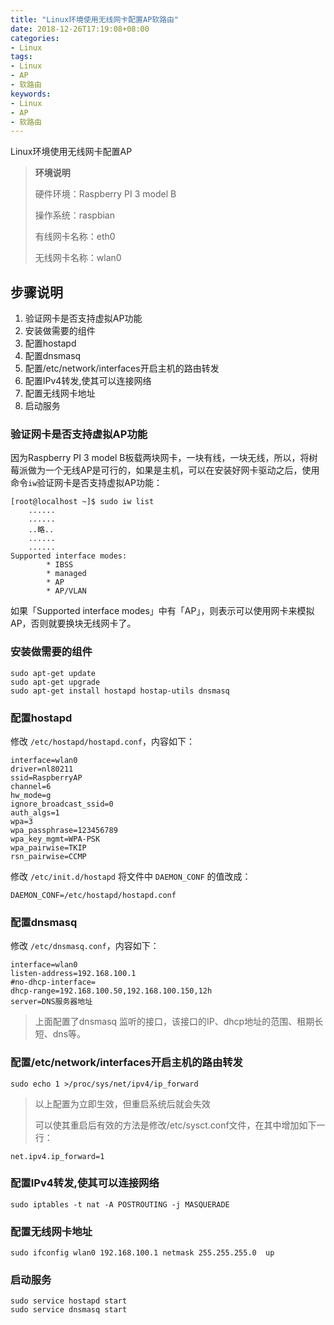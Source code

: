 ```yaml
---
title: "Linux环境使用无线网卡配置AP软路由"
date: 2018-12-26T17:19:08+08:00
categories:
- Linux
tags:
- Linux
- AP
- 软路由
keywords:
- Linux
- AP
- 软路由
---
```


Linux环境使用无线网卡配置AP

<!--more-->


> **环境说明**
>
> 硬件环境：Raspberry PI 3 model B
>
> 操作系统：raspbian
> 
> 有线网卡名称：eth0
> 
> 无线网卡名称：wlan0



## 步骤说明

1. 验证网卡是否支持虚拟AP功能
2. 安装做需要的组件
3. 配置hostapd
4. 配置dnsmasq
5. 配置/etc/network/interfaces开启主机的路由转发
6. 配置IPv4转发,使其可以连接网络
7. 配置无线网卡地址
8. 启动服务


### 验证网卡是否支持虚拟AP功能

因为Raspberry PI 3 model B板载两块网卡，一块有线，一块无线，所以，将树莓派做为一个无线AP是可行的，如果是主机，可以在安装好网卡驱动之后，使用命令`iw`验证网卡是否支持虚拟AP功能：

```text
[root@localhost ~]$ sudo iw list
	......
	......
	..略..
	......
	......  
Supported interface modes:  
		* IBSS  
		* managed  
		* AP  
		* AP/VLAN
```
如果「Supported interface modes」中有「AP」，则表示可以使用网卡来模拟AP，否则就要换块无线网卡了。

### 安装做需要的组件

```text
sudo apt-get update
sudo apt-get upgrade
sudo apt-get install hostapd hostap-utils dnsmasq
```

### 配置hostapd

修改 `/etc/hostapd/hostapd.conf`，内容如下：
	
```text
interface=wlan0
driver=nl80211
ssid=RaspberryAP
channel=6
hw_mode=g
ignore_broadcast_ssid=0
auth_algs=1
wpa=3
wpa_passphrase=123456789
wpa_key_mgmt=WPA-PSK
wpa_pairwise=TKIP
rsn_pairwise=CCMP  
```

修改 `/etc/init.d/hostapd` 将文件中 `DAEMON_CONF` 的值改成：  

```text
DAEMON_CONF=/etc/hostapd/hostapd.conf
```

### 配置dnsmasq

修改 `/etc/dnsmasq.conf`，内容如下：

```text
interface=wlan0  
listen-address=192.168.100.1  
#no-dhcp-interface=  
dhcp-range=192.168.100.50,192.168.100.150,12h  
server=DNS服务器地址
```

> 上面配置了dnsmasq 监听的接口，该接口的IP、dhcp地址的范围、租期长短、dns等。


### 配置/etc/network/interfaces开启主机的路由转发

```text
sudo echo 1 >/proc/sys/net/ipv4/ip_forward
```

> 以上配置为立即生效，但重启系统后就会失效
> 
> 可以使其重启后有效的方法是修改/etc/sysct.conf文件，在其中增加如下一行：

```text
net.ipv4.ip_forward=1
```
### 配置IPv4转发,使其可以连接网络

```text
sudo iptables -t nat -A POSTROUTING -j MASQUERADE
```

### 配置无线网卡地址

```text
sudo ifconfig wlan0 192.168.100.1 netmask 255.255.255.0  up  
```

### 启动服务

```text
sudo service hostapd start
sudo service dnsmasq start
```
